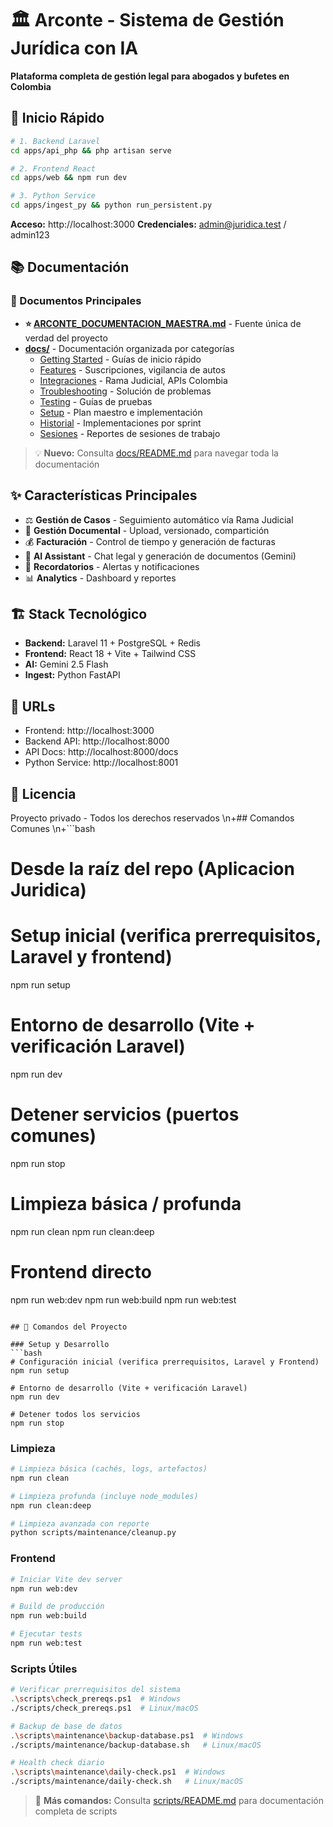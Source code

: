# 🏛️ Arconte - Sistema de Gestión Jurídica con IA

**Plataforma completa de gestión legal para abogados y bufetes en Colombia**

## 🚀 Inicio Rápido

```bash
# 1. Backend Laravel
cd apps/api_php && php artisan serve

# 2. Frontend React
cd apps/web && npm run dev

# 3. Python Service
cd apps/ingest_py && python run_persistent.py
```

**Acceso:** http://localhost:3000
**Credenciales:** admin@juridica.test / admin123

## 📚 Documentación

### 📖 Documentos Principales

- **⭐ [ARCONTE_DOCUMENTACION_MAESTRA.md](ARCONTE_DOCUMENTACION_MAESTRA.md)** - Fuente única de verdad del proyecto
- **[docs/](docs/)** - Documentación organizada por categorías
  - [Getting Started](docs/getting-started/) - Guías de inicio rápido
  - [Features](docs/features/) - Suscripciones, vigilancia de autos
  - [Integraciones](docs/integraciones/) - Rama Judicial, APIs Colombia
  - [Troubleshooting](docs/troubleshooting/) - Solución de problemas
  - [Testing](docs/testing/) - Guías de pruebas
  - [Setup](docs/setup/) - Plan maestro e implementación
  - [Historial](docs/historial/) - Implementaciones por sprint
  - [Sesiones](docs/sesiones/) - Reportes de sesiones de trabajo

> 💡 **Nuevo:** Consulta [docs/README.md](docs/README.md) para navegar toda la documentación

## ✨ Características Principales

- ⚖️ **Gestión de Casos** - Seguimiento automático vía Rama Judicial
- 📄 **Gestión Documental** - Upload, versionado, compartición
- 💰 **Facturación** - Control de tiempo y generación de facturas
- 🤖 **AI Assistant** - Chat legal y generación de documentos (Gemini)
- 🔔 **Recordatorios** - Alertas y notificaciones
- 📊 **Analytics** - Dashboard y reportes

## 🏗️ Stack Tecnológico

- **Backend:** Laravel 11 + PostgreSQL + Redis
- **Frontend:** React 18 + Vite + Tailwind CSS
- **AI:** Gemini 2.5 Flash
- **Ingest:** Python FastAPI

## 📡 URLs

- Frontend: http://localhost:3000
- Backend API: http://localhost:8000
- API Docs: http://localhost:8000/docs
- Python Service: http://localhost:8001

## 📄 Licencia

Proyecto privado - Todos los derechos reservados
\n+## Comandos Comunes
\n+```bash
# Desde la raíz del repo (Aplicacion Juridica)

# Setup inicial (verifica prerrequisitos, Laravel y frontend)
npm run setup

# Entorno de desarrollo (Vite + verificación Laravel)
npm run dev

# Detener servicios (puertos comunes)
npm run stop

# Limpieza básica / profunda
npm run clean
npm run clean:deep

# Frontend directo
npm run web:dev
npm run web:build
npm run web:test
```

## 🔧 Comandos del Proyecto

### Setup y Desarrollo
```bash
# Configuración inicial (verifica prerrequisitos, Laravel y Frontend)
npm run setup

# Entorno de desarrollo (Vite + verificación Laravel)
npm run dev

# Detener todos los servicios
npm run stop
```

### Limpieza
```bash
# Limpieza básica (cachés, logs, artefactos)
npm run clean

# Limpieza profunda (incluye node_modules)
npm run clean:deep

# Limpieza avanzada con reporte
python scripts/maintenance/cleanup.py
```

### Frontend
```bash
# Iniciar Vite dev server
npm run web:dev

# Build de producción
npm run web:build

# Ejecutar tests
npm run web:test
```

### Scripts Útiles
```bash
# Verificar prerrequisitos del sistema
.\scripts\check_prereqs.ps1  # Windows
./scripts/check_prereqs.ps1  # Linux/macOS

# Backup de base de datos
.\scripts\maintenance\backup-database.ps1  # Windows
./scripts/maintenance/backup-database.sh   # Linux/macOS

# Health check diario
.\scripts\maintenance\daily-check.ps1  # Windows
./scripts/maintenance/daily-check.sh   # Linux/macOS
```

> 📘 **Más comandos:** Consulta [scripts/README.md](scripts/README.md) para documentación completa de scripts

